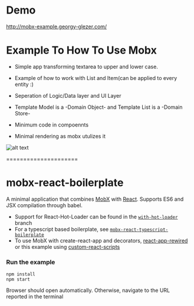 
Demo 
=====================
http://mobx-example.georgy-glezer.com/

Example To How To Use Mobx 
=====================
* Simple app transforming textarea to upper and lower case.
* Example of how to work with List and Item(can be applied to every entity :)
* Seperation of Logic/Data layer and UI Layer
* Template Model is a -Domain Object- and Template List is a  -Domain Store-
* Minimum code in compoennts 

* Minimal rendering as mobx utulizes it

![alt text](https://ibb.co/gMKnsR)


=====================

mobx-react-boilerplate
=====================

A minimal application that combines [MobX](https://mobxjs.github.io/mobx) with [React](https://facebook.github.io/react).
Supports ES6 and JSX compilation through babel.

* Support for React-Hot-Loader can be found in the [`with-hot-loader`](https://github.com/mobxjs/mobx-react-boilerplate/tree/with-hot-loader) branch
* For a typescript based boilerplate, see [`mobx-react-typescript-boilerplate`](https://github.com/mobxjs/mobx-react-typescript-boilerplate)
* To use MobX with create-react-app and decorators, [react-app-rewired](https://github.com/timarney/react-app-rewired/tree/master/packages/react-app-rewire-mobx) or this example using [custom-react-scripts](https://github.com/codylindley/mobx-react)


### Run the example

```
npm install
npm start
```

Browser should open automatically. Otherwise, navigate to the URL reported in the terminal
